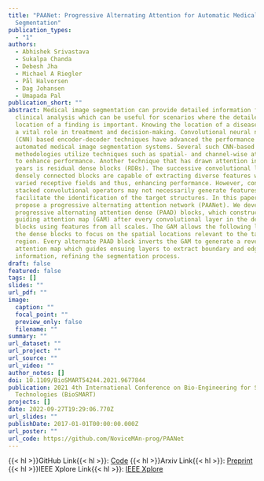 ```yaml
---
title: "PAANet: Progressive Alternating Attention for Automatic Medical Image
  Segmentation"
publication_types:
  - "1"
authors:
  - Abhishek Srivastava
  - Sukalpa Chanda
  - Debesh Jha
  - Michael A Riegler
  - Pål Halvorsen
  - Dag Johansen
  - Umapada Pal
publication_short: ""
abstract: Medical image segmentation can provide detailed information for
  clinical analysis which can be useful for scenarios where the detailed
  location of a finding is important. Knowing the location of a disease can play
  a vital role in treatment and decision-making. Convolutional neural network
  (CNN) based encoder-decoder techniques have advanced the performance of
  automated medical image segmentation systems. Several such CNN-based
  methodologies utilize techniques such as spatial- and channel-wise attention
  to enhance performance. Another technique that has drawn attention in recent
  years is residual dense blocks (RDBs). The successive convolutional layers in
  densely connected blocks are capable of extracting diverse features with
  varied receptive fields and thus, enhancing performance. However, consecutive
  stacked convolutional operators may not necessarily generate features that
  facilitate the identification of the target structures. In this paper, we
  propose a progressive alternating attention network (PAANet). We develop
  progressive alternating attention dense (PAAD) blocks, which construct a
  guiding attention map (GAM) after every convolutional layer in the dense
  blocks using features from all scales. The GAM allows the following layers in
  the dense blocks to focus on the spatial locations relevant to the target
  region. Every alternate PAAD block inverts the GAM to generate a reverse
  attention map which guides ensuing layers to extract boundary and edge-related
  information, refining the segmentation process.
draft: false
featured: false
tags: []
slides: ""
url_pdf: ""
image:
  caption: ""
  focal_point: ""
  preview_only: false
  filename: ""
summary: ""
url_dataset: ""
url_project: ""
url_source: ""
url_video: ""
author_notes: []
doi: 10.1109/BioSMART54244.2021.9677844
publication: 2021 4th International Conference on Bio-Engineering for Smart
  Technologies (BioSMART)
projects: []
date: 2022-09-27T19:29:06.770Z
url_slides: ""
publishDate: 2017-01-01T00:00:00.000Z
url_poster: ""
url_code: https://github.com/NoviceMAn-prog/PAANet
---
```


{{< hl >}}GitHub Link{{< hl >}}: [Code](https://github.com/NoviceMAn-prog/PAANet)
{{< hl >}}Arxiv Link{{< hl >}}: [Preprint](https://arxiv.org/abs/2111.10618)
{{< hl >}}IEEE Xplore Link{{< hl >}}: [IEEE Xplore](https://ieeexplore.ieee.org/abstract/document/9677844)

